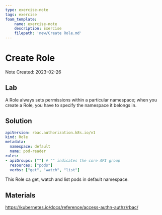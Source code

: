 ```yaml
---
type: exercise-note
tags: exercise
foam_template:
    name: exercise-note
    description: Exercise
    filepath: 'new/Create Role.md'
---
```

# Create Role
Note Created: 2023-02-26

## Lab 

A Role always sets permissions within a particular namespace; when you create a Role, you have to specify the namespace it belongs in.

## Solution

```yaml
apiVersion: rbac.authorization.k8s.io/v1
kind: Role
metadata:
  namespace: default
  name: pod-reader
rules:
- apiGroups: [""] # "" indicates the core API group
  resources: ["pods"]
  verbs: ["get", "watch", "list"]
```

This Role ca get, watch and list pods in default namespace.

## Materials
https://kubernetes.io/docs/reference/access-authn-authz/rbac/